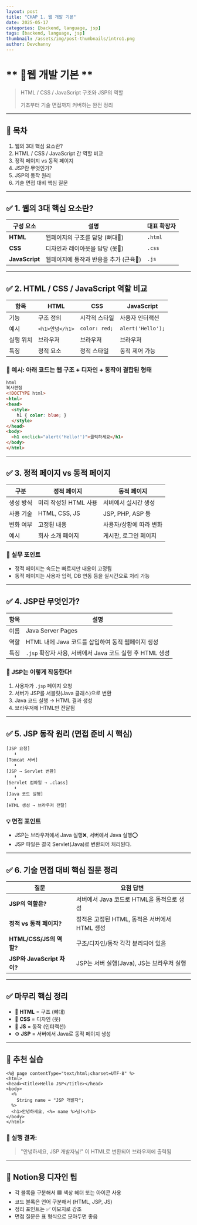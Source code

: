 ```yaml
---
layout: post
title: "CHAP 1. 웹 개발 기본"
date: 2025-05-17
categories: [backend, language, jsp]
tags: [backend, language, jsp]
thumbnail: /assets/img/post-thumbnails/intro1.png
author: Devchanny
---
```



# ** 📌웹 개발 기본  ** 
> HTML / CSS / JavaScript 구조와 JSP의 역할
> 
> 
> 기초부터 기술 면접까지 커버하는 완전 정리
> 

---

## 🧩 목차

1. 웹의 3대 핵심 요소란?
2. HTML / CSS / JavaScript 간 역할 비교
3. 정적 페이지 vs 동적 페이지
4. JSP란 무엇인가?
5. JSP의 동작 원리
6. 기술 면접 대비 핵심 질문

---

## ✅ 1. 웹의 3대 핵심 요소란?

| 구성 요소 | 설명 | 대표 확장자 |
| --- | --- | --- |
| **HTML** | 웹페이지의 구조를 담당 (뼈대📐) | `.html` |
| **CSS** | 디자인과 레이아웃을 담당 (옷🎨) | `.css` |
| **JavaScript** | 웹페이지에 동작과 반응을 추가 (근육💪) | `.js` |

---

## ✅ 2. HTML / CSS / JavaScript 역할 비교

| 항목 | HTML | CSS | JavaScript |
| --- | --- | --- | --- |
| 기능 | 구조 정의 | 시각적 스타일 | 사용자 인터랙션 |
| 예시 | `<h1>안녕</h1>` | `color: red;` | `alert('Hello');` |
| 실행 위치 | 브라우저 | 브라우저 | 브라우저 |
| 특징 | 정적 요소 | 정적 스타일 | 동적 제어 가능 |

### 📌 예시: 아래 코드는 웹 구조 + 디자인 + 동작이 결합된 형태

```html
html
복사편집
<!DOCTYPE html>
<html>
<head>
  <style>
    h1 { color: blue; }
  </style>
</head>
<body>
  <h1 onclick="alert('Hello!')">클릭하세요</h1>
</body>
</html>

```

---

## ✅ 3. 정적 페이지 vs 동적 페이지

| 구분 | 정적 페이지 | 동적 페이지 |
| --- | --- | --- |
| 생성 방식 | 미리 작성된 HTML 사용 | 서버에서 실시간 생성 |
| 사용 기술 | HTML, CSS, JS | JSP, PHP, ASP 등 |
| 변화 여부 | 고정된 내용 | 사용자/상황에 따라 변화 |
| 예시 | 회사 소개 페이지 | 게시판, 로그인 페이지 |

### 🎯 실무 포인트

- 정적 페이지는 속도는 빠르지만 내용이 고정됨
- 동적 페이지는 사용자 입력, DB 연동 등을 실시간으로 처리 가능

---

## ✅ 4. JSP란 무엇인가?

| 항목 | 설명 |
| --- | --- |
| 이름 | Java Server Pages |
| 역할 | HTML 내에 Java 코드를 삽입하여 동적 웹페이지 생성 |
| 특징 | `.jsp` 확장자 사용, 서버에서 Java 코드 실행 후 HTML 생성 |

### 🧠 JSP는 이렇게 작동한다!

1. 사용자가 `.jsp` 페이지 요청
2. 서버가 JSP를 서블릿(Java 클래스)으로 변환
3. Java 코드 실행 → HTML 결과 생성
4. 브라우저에 HTML만 전달됨

---

## ✅ 5. JSP 동작 원리 (면접 준비 시 핵심)

```
[JSP 요청]
   ⬇️
[Tomcat 서버]
   ⬇️
[JSP → Servlet 변환]
   ⬇️
[Servlet 컴파일 → .class]
   ⬇️
[Java 코드 실행]
   ⬇️
[HTML 생성 → 브라우저 전달]
```

### 💡 면접 포인트

- JSP는 브라우저에서 Java 실행❌, 서버에서 Java 실행⭕
- JSP 파일은 결국 Servlet(Java)로 변환되어 처리된다.

---

## ✅ 6. 기술 면접 대비 핵심 질문 정리

| 질문 | 요점 답변 |
| --- | --- |
| **JSP의 역할은?** | 서버에서 Java 코드로 HTML을 동적으로 생성 |
| **정적 vs 동적 페이지?** | 정적은 고정된 HTML, 동적은 서버에서 HTML 생성 |
| **HTML/CSS/JS의 역할?** | 구조/디자인/동작 각각 분리되어 있음 |
| **JSP와 JavaScript 차이?** | JSP는 서버 실행(Java), JS는 브라우저 실행 |

---

## ✅ 마무리 핵심 정리

- 🧱 **HTML** = 구조 (뼈대)
- 🎨 **CSS** = 디자인 (옷)
- 💬 **JS** = 동작 (인터랙션)
- ⚙️ **JSP** = 서버에서 Java로 동적 페이지 생성

---

## 📌 추천 실습

```
<%@ page contentType="text/html;charset=UTF-8" %>
<html>
<head><title>Hello JSP</title></head>
<body>
  <%
    String name = "JSP 개발자";
  %>
  <h1>안녕하세요, <%= name %>님!</h1>
</body>
</html>
```

### 🧪 실행 결과:

> "안녕하세요, JSP 개발자님!" 이 HTML로 변환되어 브라우저에 출력됨
> 

---

## 📁 Notion용 디자인 팁

- 각 블록을 구분해서 🟦 색상 헤더 또는 아이콘 사용
- 코드 블록은 언어 구분해서 (HTML, JSP, JS)
- 정리 포인트는 ✅ 이모지로 강조
- 면접 질문은 표 형식으로 모아두면 좋음
